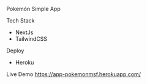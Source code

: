  Pokemón Simple App
 
 Tech Stack
  - NextJs
  - TailwindCSS
 
 Deploy
  - Heroku
  
 Live Demo 
 https://app-pokemonmsf.herokuapp.com/

